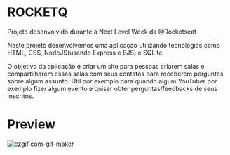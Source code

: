 # ROCKETQ

Projeto desenvolvido durante a Next Level Week da @Rocketseat

Neste projeto desenvolvemos uma aplicação utilizando tecnologias como HTML, CSS, NodeJS(usando Express e EJS) e SQLite.

O objetivo da aplicação é criar um site para pessoas criarem salas e compartilharem essas salas com seus contatos para receberem perguntas sobre algum assunto. Útil por exemplo para quando algum YouTuber por exemplo fizer algum evento e quiser obter perguntas/feedbacks de seus inscritos.

# Preview

![ezgif com-gif-maker](https://user-images.githubusercontent.com/11907759/123561486-e8695380-d77e-11eb-9406-d4aedcaf2940.gif)
